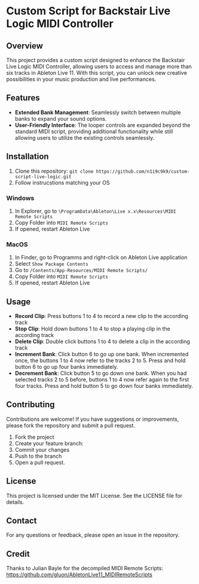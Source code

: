 # Custom Script for Backstair Live Logic MIDI Controller

## Overview
This project provides a custom script designed to enhance the Backstair Live Logic MIDI Controller, allowing users to access and manage more than six tracks in Ableton Live 11. With this script, you can unlock new creative possibilities in your music production and live performances.

## Features
- **Extended Bank Management**: Seamlessly switch between multiple banks to expand your sound options.
- **User-Friendly Interface**: The looper controls are expanded beyond the standard MIDI script, providing additional functionality while still allowing users to utilize the existing controls seamlessly.

## Installation
1. Clone this repository: `git clone https://github.com/n1i9c9k9/custom-script-live-logic.git`
2. Follow instrucstions matching your OS 
   
### Windows
1. In Explorer, go to `\ProgramData\Ableton\Live x.x\Resources\MIDI Remote Scripts`
2. Copy Folder into `MIDI Remote Scripts`
3. If opened, restart Ableton Live
   
### MacOS
1. In Finder, go to Programms and right-click on Ableton Live application
3. Select `Show Package Contents`
4. Go to `/Contents/App-Resources/MIDI Remote Scripts/`
5. Copy Folder into `MIDI Remote Scripts`
6. If opened, restart Ableton Live

## Usage
- **Record Clip**: Press buttons 1 to 4 to record a new clip to the according track
- **Stop Clip**: Hold down buttons 1 to 4 to stop a playing clip in the according track
- **Delete Clip**: Double click buttons 1 to 4 to delete a clip in the according track
- **Increment Bank**: Click button 6 to go up one bank. When incremented once, the buttons 1 to 4 now refer to the tracks 2 to 5. Press and hold button 6 to go up four banks immediately.
- **Decrement Bank**: Click button 5 to go down one bank. When you had selected tracks 2 to 5 before, buttons 1 to 4 now refer again to the first four tracks. Press and hold button 5 to go down four banks immediately.

## Contributing
Contributions are welcome! If you have suggestions or improvements, please fork the repository and submit a pull request.

1. Fork the project
2. Create your feature branch:
3. Commit your changes
4. Push to the branch
5. Open a pull request.

## License
This project is licensed under the MIT License. See the LICENSE file for details.

## Contact
For any questions or feedback, please open an issue in the repository.

## Credit
Thanks to Julian Bayle for the decompiled MIDI Remote Scripts: https://github.com/gluon/AbletonLive11_MIDIRemoteScripts
